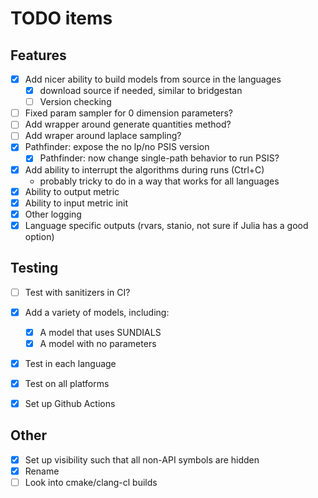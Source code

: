 # TODO items

## Features
- [x] Add nicer ability to build models from source in the languages
    - [x] download source if needed, similar to bridgestan
    - [ ] Version checking
- [ ] Fixed param sampler for 0 dimension parameters?
- [ ] Add wrapper around generate quantities method?
- [ ] Add wraper around laplace sampling?
- [x] Pathfinder: expose the no lp/no PSIS version
  - [x] Pathfinder: now change single-path behavior to run PSIS?
- [x] Add ability to interrupt the algorithms during runs (Ctrl+C)
    - probably tricky to do in a way that works for all languages
- [x] Ability to output metric
- [x] Ability to input metric init
- [x] Other logging
- [x] Language specific outputs (rvars, stanio, not sure if Julia has a good option)

## Testing
- [ ] Test with sanitizers in CI?
- [x] Add a variety of models, including:
    - [x] A model that uses SUNDIALS
    - [x] A model with no parameters
- [x] Test in each language
- [x] Test on all platforms
- [x] Set up Github Actions


## Other
- [x] Set up visibility such that all non-API symbols are hidden
- [x] Rename
- [ ] Look into cmake/clang-cl builds
